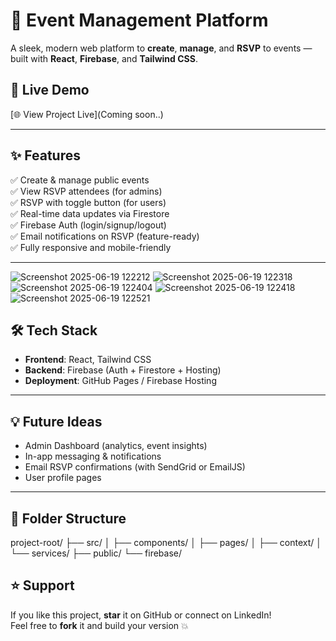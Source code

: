 # 🎉 Event Management Platform

A sleek, modern web platform to **create**, **manage**, and **RSVP** to events — built with **React**, **Firebase**, and **Tailwind CSS**.

## 🚀 Live Demo
[🌐 View Project Live](Coming soon..)  

---

## ✨ Features

✅ Create & manage public events  
✅ View RSVP attendees (for admins)  
✅ RSVP with toggle button (for users)  
✅ Real-time data updates via Firestore  
✅ Firebase Auth (login/signup/logout)  
✅ Email notifications on RSVP (feature-ready)  
✅ Fully responsive and mobile-friendly  

---

![Screenshot 2025-06-19 122212](https://github.com/user-attachments/assets/9578e661-1ddc-4f1c-8cf6-0c11bd37fa4c)
![Screenshot 2025-06-19 122318](https://github.com/user-attachments/assets/2bc17f53-37d8-436c-8ef4-5f28fdf3c7ee)
![Screenshot 2025-06-19 122404](https://github.com/user-attachments/assets/7c7d1d91-5ff6-4d91-b7e2-c11c3f982da9)
![Screenshot 2025-06-19 122418](https://github.com/user-attachments/assets/0f1c03d5-cca6-4bc1-8946-46a85466eb90)
![Screenshot 2025-06-19 122521](https://github.com/user-attachments/assets/becf71e5-ce0c-4515-bb47-463537aeb43e)


## 🛠️ Tech Stack

- **Frontend**: React, Tailwind CSS  
- **Backend**: Firebase (Auth + Firestore + Hosting)  
- **Deployment**: GitHub Pages / Firebase Hosting
  
---

## 💡 Future Ideas

- Admin Dashboard (analytics, event insights)  
- In-app messaging & notifications  
- Email RSVP confirmations (with SendGrid or EmailJS)  
- User profile pages

---

## 📂 Folder Structure
project-root/
├── src/
│ ├── components/
│ ├── pages/
│ ├── context/
│ └── services/
├── public/
└── firebase/

## ⭐ Support

If you like this project, **star** it on GitHub or connect on LinkedIn!  
Feel free to **fork** it and build your version 💥
